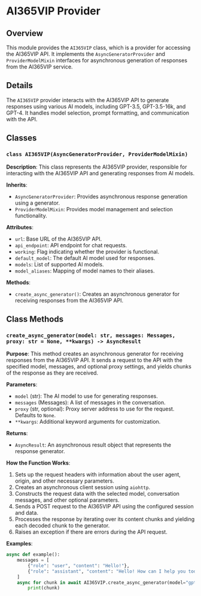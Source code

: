 # AI365VIP Provider

## Overview

This module provides the `AI365VIP` class, which is a provider for accessing the AI365VIP API. It implements the `AsyncGeneratorProvider` and `ProviderModelMixin` interfaces for asynchronous generation of responses from the AI365VIP service.

## Details

The `AI365VIP` provider interacts with the AI365VIP API to generate responses using various AI models, including GPT-3.5, GPT-3.5-16k, and GPT-4. It handles model selection, prompt formatting, and communication with the API.

## Classes

### `class AI365VIP(AsyncGeneratorProvider, ProviderModelMixin)`

**Description**: This class represents the AI365VIP provider, responsible for interacting with the AI365VIP API and generating responses from AI models.

**Inherits**:
  - `AsyncGeneratorProvider`: Provides asynchronous response generation using a generator.
  - `ProviderModelMixin`: Provides model management and selection functionality.

**Attributes**:

  - `url`: Base URL of the AI365VIP API.
  - `api_endpoint`: API endpoint for chat requests.
  - `working`: Flag indicating whether the provider is functional.
  - `default_model`: The default AI model used for responses.
  - `models`: List of supported AI models.
  - `model_aliases`: Mapping of model names to their aliases.

**Methods**:

  - `create_async_generator()`: Creates an asynchronous generator for receiving responses from the AI365VIP API.

## Class Methods

### `create_async_generator(model: str, messages: Messages, proxy: str = None, **kwargs) -> AsyncResult`

**Purpose**: This method creates an asynchronous generator for receiving responses from the AI365VIP API. It sends a request to the API with the specified model, messages, and optional proxy settings, and yields chunks of the response as they are received.

**Parameters**:

  - `model` (str): The AI model to use for generating responses.
  - `messages` (Messages): A list of messages in the conversation.
  - `proxy` (str, optional): Proxy server address to use for the request. Defaults to `None`.
  - `**kwargs`: Additional keyword arguments for customization.

**Returns**:

  - `AsyncResult`: An asynchronous result object that represents the response generator.

**How the Function Works**:

1. Sets up the request headers with information about the user agent, origin, and other necessary parameters.
2. Creates an asynchronous client session using `aiohttp`.
3. Constructs the request data with the selected model, conversation messages, and other optional parameters.
4. Sends a POST request to the AI365VIP API using the configured session and data.
5. Processes the response by iterating over its content chunks and yielding each decoded chunk to the generator.
6. Raises an exception if there are errors during the API request.

**Examples**:

```python
async def example():
    messages = [
        {"role": "user", "content": "Hello!"},
        {"role": "assistant", "content": "Hello! How can I help you today?"},
    ]
    async for chunk in await AI365VIP.create_async_generator(model="gpt-3.5-turbo", messages=messages):
        print(chunk)

```